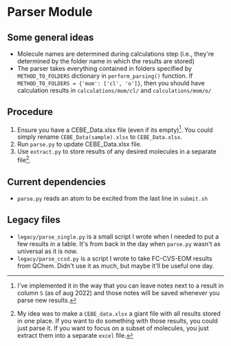# Parser Module

## Some general ideas

- Molecule names are determined during calculations step (i.e., they're determined by the folder name in which the results are stored)
- The parser takes everything contained in folders specified by `METHOD_TO_FOLDERS` dictionary in `perform_parsing()` function. If `METHOD_TO_FOLDERS = {'mom': ['cl', 'o']}`, then you should have calculation results in `calculations/mom/cl/` and `calculations/mom/o/`

## Procedure

1. Ensure you have a CEBE_Data.xlsx file (even if its empty)[^1]. You could simply rename `CEBE_Data(sample).xlsx` to `CEBE_Data.xlsx`.
2. Run `parse.py` to update CEBE_Data.xlsx file.
3. Use `extract.py` to store results of any desired molecules in a separate file[^2].

## Current dependencies

- `parse.py` reads an atom to be excited from the last line in `submit.sh`

## Legacy files

- `legacy/parse_single.py` is a small script I wrote when I needed to put a few results in a table. It's from back in the day when `parse.py` wasn't as universal as it is now.
- `legacy/parse_ccsd.py` is a script I wrote to take FC-CVS-EOM results from QChem. Didn't use it as much, but maybe it'll be useful one day.

[^1]: I've implemented it in the way that you can leave notes next to a result in column `S` (as of aug 2022) and those notes will be saved whenever you parse new results.
[^2]: My idea was to make a `CEBE_data.xlsx` a giant file with all results stored in one place. If you want to do something with those results, you could just parse it. If you want to focus on a subset of molecules, you just extract them into a separate `excel` file.

